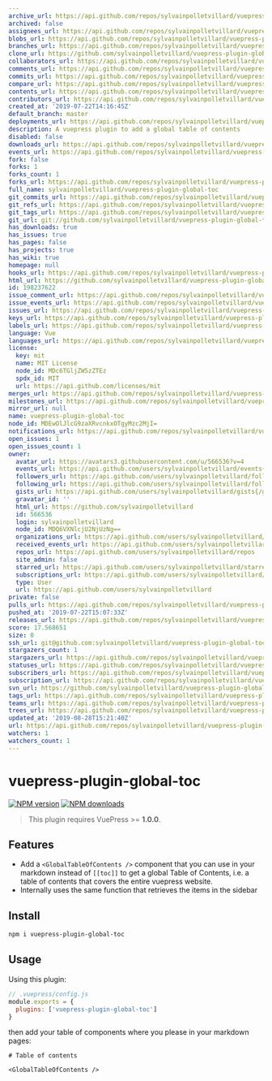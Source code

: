 ```yaml
---
archive_url: https://api.github.com/repos/sylvainpolletvillard/vuepress-plugin-global-toc/{archive_format}{/ref}
archived: false
assignees_url: https://api.github.com/repos/sylvainpolletvillard/vuepress-plugin-global-toc/assignees{/user}
blobs_url: https://api.github.com/repos/sylvainpolletvillard/vuepress-plugin-global-toc/git/blobs{/sha}
branches_url: https://api.github.com/repos/sylvainpolletvillard/vuepress-plugin-global-toc/branches{/branch}
clone_url: https://github.com/sylvainpolletvillard/vuepress-plugin-global-toc.git
collaborators_url: https://api.github.com/repos/sylvainpolletvillard/vuepress-plugin-global-toc/collaborators{/collaborator}
comments_url: https://api.github.com/repos/sylvainpolletvillard/vuepress-plugin-global-toc/comments{/number}
commits_url: https://api.github.com/repos/sylvainpolletvillard/vuepress-plugin-global-toc/commits{/sha}
compare_url: https://api.github.com/repos/sylvainpolletvillard/vuepress-plugin-global-toc/compare/{base}...{head}
contents_url: https://api.github.com/repos/sylvainpolletvillard/vuepress-plugin-global-toc/contents/{+path}
contributors_url: https://api.github.com/repos/sylvainpolletvillard/vuepress-plugin-global-toc/contributors
created_at: '2019-07-22T14:16:45Z'
default_branch: master
deployments_url: https://api.github.com/repos/sylvainpolletvillard/vuepress-plugin-global-toc/deployments
description: A vuepress plugin to add a global table of contents
disabled: false
downloads_url: https://api.github.com/repos/sylvainpolletvillard/vuepress-plugin-global-toc/downloads
events_url: https://api.github.com/repos/sylvainpolletvillard/vuepress-plugin-global-toc/events
fork: false
forks: 1
forks_count: 1
forks_url: https://api.github.com/repos/sylvainpolletvillard/vuepress-plugin-global-toc/forks
full_name: sylvainpolletvillard/vuepress-plugin-global-toc
git_commits_url: https://api.github.com/repos/sylvainpolletvillard/vuepress-plugin-global-toc/git/commits{/sha}
git_refs_url: https://api.github.com/repos/sylvainpolletvillard/vuepress-plugin-global-toc/git/refs{/sha}
git_tags_url: https://api.github.com/repos/sylvainpolletvillard/vuepress-plugin-global-toc/git/tags{/sha}
git_url: git://github.com/sylvainpolletvillard/vuepress-plugin-global-toc.git
has_downloads: true
has_issues: true
has_pages: false
has_projects: true
has_wiki: true
homepage: null
hooks_url: https://api.github.com/repos/sylvainpolletvillard/vuepress-plugin-global-toc/hooks
html_url: https://github.com/sylvainpolletvillard/vuepress-plugin-global-toc
id: 198237622
issue_comment_url: https://api.github.com/repos/sylvainpolletvillard/vuepress-plugin-global-toc/issues/comments{/number}
issue_events_url: https://api.github.com/repos/sylvainpolletvillard/vuepress-plugin-global-toc/issues/events{/number}
issues_url: https://api.github.com/repos/sylvainpolletvillard/vuepress-plugin-global-toc/issues{/number}
keys_url: https://api.github.com/repos/sylvainpolletvillard/vuepress-plugin-global-toc/keys{/key_id}
labels_url: https://api.github.com/repos/sylvainpolletvillard/vuepress-plugin-global-toc/labels{/name}
language: Vue
languages_url: https://api.github.com/repos/sylvainpolletvillard/vuepress-plugin-global-toc/languages
license:
  key: mit
  name: MIT License
  node_id: MDc6TGljZW5zZTEz
  spdx_id: MIT
  url: https://api.github.com/licenses/mit
merges_url: https://api.github.com/repos/sylvainpolletvillard/vuepress-plugin-global-toc/merges
milestones_url: https://api.github.com/repos/sylvainpolletvillard/vuepress-plugin-global-toc/milestones{/number}
mirror_url: null
name: vuepress-plugin-global-toc
node_id: MDEwOlJlcG9zaXRvcnkxOTgyMzc2MjI=
notifications_url: https://api.github.com/repos/sylvainpolletvillard/vuepress-plugin-global-toc/notifications{?since,all,participating}
open_issues: 1
open_issues_count: 1
owner:
  avatar_url: https://avatars3.githubusercontent.com/u/566536?v=4
  events_url: https://api.github.com/users/sylvainpolletvillard/events{/privacy}
  followers_url: https://api.github.com/users/sylvainpolletvillard/followers
  following_url: https://api.github.com/users/sylvainpolletvillard/following{/other_user}
  gists_url: https://api.github.com/users/sylvainpolletvillard/gists{/gist_id}
  gravatar_id: ''
  html_url: https://github.com/sylvainpolletvillard
  id: 566536
  login: sylvainpolletvillard
  node_id: MDQ6VXNlcjU2NjUzNg==
  organizations_url: https://api.github.com/users/sylvainpolletvillard/orgs
  received_events_url: https://api.github.com/users/sylvainpolletvillard/received_events
  repos_url: https://api.github.com/users/sylvainpolletvillard/repos
  site_admin: false
  starred_url: https://api.github.com/users/sylvainpolletvillard/starred{/owner}{/repo}
  subscriptions_url: https://api.github.com/users/sylvainpolletvillard/subscriptions
  type: User
  url: https://api.github.com/users/sylvainpolletvillard
private: false
pulls_url: https://api.github.com/repos/sylvainpolletvillard/vuepress-plugin-global-toc/pulls{/number}
pushed_at: '2019-07-22T15:07:33Z'
releases_url: https://api.github.com/repos/sylvainpolletvillard/vuepress-plugin-global-toc/releases{/id}
score: 17.568651
size: 0
ssh_url: git@github.com:sylvainpolletvillard/vuepress-plugin-global-toc.git
stargazers_count: 1
stargazers_url: https://api.github.com/repos/sylvainpolletvillard/vuepress-plugin-global-toc/stargazers
statuses_url: https://api.github.com/repos/sylvainpolletvillard/vuepress-plugin-global-toc/statuses/{sha}
subscribers_url: https://api.github.com/repos/sylvainpolletvillard/vuepress-plugin-global-toc/subscribers
subscription_url: https://api.github.com/repos/sylvainpolletvillard/vuepress-plugin-global-toc/subscription
svn_url: https://github.com/sylvainpolletvillard/vuepress-plugin-global-toc
tags_url: https://api.github.com/repos/sylvainpolletvillard/vuepress-plugin-global-toc/tags
teams_url: https://api.github.com/repos/sylvainpolletvillard/vuepress-plugin-global-toc/teams
trees_url: https://api.github.com/repos/sylvainpolletvillard/vuepress-plugin-global-toc/git/trees{/sha}
updated_at: '2019-08-28T15:21:40Z'
url: https://api.github.com/repos/sylvainpolletvillard/vuepress-plugin-global-toc
watchers: 1
watchers_count: 1
---
```


# vuepress-plugin-global-toc

[![NPM version](https://badgen.net/npm/v/vuepress-plugin-global-toc)](https://npmjs.com/package/vuepress-plugin-global-toc) [![NPM downloads](https://badgen.net/npm/dm/vuepress-plugin-global-toc)](https://npmjs.com/package/vuepress-plugin-global-toc)

> This plugin requires VuePress >= **1.0.0**.

## Features

- Add a `<GlobalTableOfContents />` component that you can use in your markdown instead of `[[toc]]` to get a global Table of Contents, i.e. a table of contents that covers the entire vuepress website.
- Internally uses the same function that retrieves the items in the sidebar

## Install

```bash
npm i vuepress-plugin-global-toc
```

## Usage

Using this plugin:

```javascript
// .vuepress/config.js
module.exports = {
  plugins: ['vuepress-plugin-global-toc']
}
```

then add your table of components where you please in your markdown pages:

```mdx
# Table of contents

<GlobalTableOfContents />
```